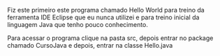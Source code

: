 Fiz este primeiro este programa chamado Hello World para treino da ferramenta IDE Eclipse que eu nunca utilizei e para treino inicial da linguagem Java que tenho pouco conhecimento.

Para acessar o programa clique na pasta src, depois entrar no package chamado CursoJava e depois, entrar na classe Hello.java
